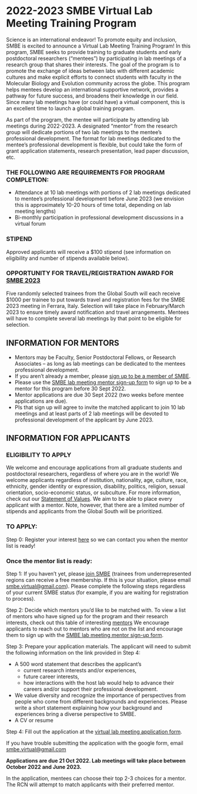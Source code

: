 # 2022-2023 SMBE Virtual Lab Meeting Training Program

Science is an international endeavor! To promote equity and inclusion, SMBE is excited to announce a Virtual Lab Meeting Training Program! In this program, SMBE seeks to provide training to graduate students and early postdoctoral researchers (“mentees”) by participating in lab meetings of a research group that shares their interests. The goal of the program is to promote the exchange of ideas between labs with different academic cultures and make explicit efforts to connect students with faculty in the Molecular Biology and Evolution community across the globe. This program helps mentees develop an international supportive network, provides a pathway for future success, and broadens their knowledge in our field. Since many lab meetings have (or could have) a virtual component, this is an excellent time to launch a global training program.

As part of the program, the mentee will participate by attending lab meetings during 2022-2023. A designated “mentor” from the research group will dedicate portions of two lab meetings to the mentee’s professional development. The format for lab meetings dedicated to the mentee’s professional development is flexible, but could take the form of grant application statements, research presentation, lead paper discussion, etc.

### THE FOLLOWING ARE REQUIREMENTS FOR PROGRAM COMPLETION:
* Attendance at 10 lab meetings with portions of 2 lab meetings dedicated to mentee’s professional development before June 2023 (we envision this is approximately 10-20 hours of time total, depending on lab meeting lengths)
* Bi-monthly participation in professional development discussions in a virtual forum

### STIPEND
Approved applicants will receive a $100 stipend (see information on eligibility and number of stipends available below).

### OPPORTUNITY FOR TRAVEL/REGISTRATION AWARD FOR [SMBE 2023](https://www.smbe.org/smbe/MEETINGS/SMBE2023.aspx)
Five randomly selected trainees from the Global South will each receive $1000 per trainee to put towards travel and registration fees for the SMBE 2023 meeting in Ferrara, Italy. Selection will take place in February/March 2023 to ensure timely award notification and travel arrangements. Mentees will have to complete several lab meetings by that point to be eligible for selection.

## INFORMATION FOR MENTORS
* Mentors may be Faculty, Senior Postdoctoral Fellows, or Research Associates – as long as lab meetings can be dedicated to the mentees professional development.
* If you aren’t already a member, please [sign up to be a member of SMBE](https://www.smbe.org/smbe/MEMBERSHIP.aspx).
* Please use the [SMBE lab meeting mentor sign-up form](https://forms.gle/RyZMbNrco1iv3imt8 "SMBE lab meeting mentor sign-up form") to sign up to be a mentor for this program before 30 Sept 2022.
* Mentor applications are due 30 Sept 2022 (two weeks before mentee applications are due).
* PIs that sign up will agree to invite the matched applicant to join 10 lab meetings and at least parts of 2 lab meetings will be devoted to professional development of the applicant by June 2023.

## INFORMATION FOR APPLICANTS
### ELIGIBILITY TO APPLY
We welcome and encourage applications from all graduate students and postdoctoral researchers, regardless of where you are in the world! We welcome applicants regardless of institution, nationality, age, culture, race, ethnicity, gender identity or expression, disability, politics, religion, sexual orientation, socio-economic status, or subculture. For more information, check out our [Statement of Values](http://www.smbe.org/smbe/ABOUT/ValueStatement.aspx). We aim to be able to place every applicant with a mentor. Note, however, that there are a limited number of stipends and applicants from the Global South will be prioritized.

### TO APPLY:

Step 0: Register your interest [here](https://forms.gle/rsSnKdPLfBFGpiXX8) so we can contact you when the mentor list is ready! 

### Once the mentor list is ready: 
Step 1: If you haven’t yet, please [join SMBE](https://www.smbe.org/smbe/MEMBERSHIP.aspx) (trainees from underrepresented regions can receive a free membership. If this is your situation, please email smbe.virtual@gmail.com). Please complete the following steps regardless of your current SMBE status (for example, if you are waiting for registration to process).

Step 2: Decide which mentors you’d like to be matched with. To view a list of mentors who have signed up for the program and their research interests, check out this table of interesting [mentors](https://docs.google.com/spreadsheets/d/1isveoN1v7hOFUaWZgCAhzuw5ZEHF5WueLOjAcF0gq1Q/edit?usp=sharing) We encourage applicants to reach out to mentors who are not on the list and encourage them to sign up with the [SMBE lab meeting mentor sign-up form](https://forms.gle/RyZMbNrco1iv3imt8). 

Step 3: Prepare your application materials. The applicant will need to submit the following information on the link provided in Step 4:

* A 500 word statement that describes the applicant’s
   * current research interests and/or experiences,
   * future career interests,
   * how interactions with the host lab would help to advance their careers and/or support their professional development.
* We value diversity and recognize the importance of perspectives from people who come from different backgrounds and experiences. Please write a short statement explaining how your background and experiences bring a diverse perspective to SMBE.
* A CV or resume

Step 4: Fill out the application at the [virtual lab meeting application form](https://forms.gle/QRWEYmtySQLvMFBX8).

If you have trouble submitting the application with the google form, email smbe.virtual@gmail.com

**Applications are due 21 Oct 2022. Lab meetings will take place between October 2022 and June 2023.**

In the application, mentees can choose their top 2-3 choices for a mentor. The RCN will attempt to match applicants with their preferred mentor.
